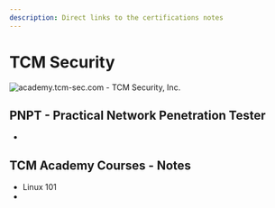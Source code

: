 ```yaml
---
description: Direct links to the certifications notes
---
```


# TCM Security

![academy.tcm-sec.com - TCM Security, Inc.](.gitbook/assets/tcmsecurity\_cover\_mid.png)

## PNPT - Practical Network Penetration Tester

*

## TCM Academy Courses - Notes

* Linux 101
*
